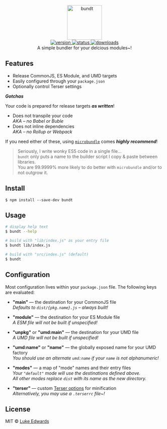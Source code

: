 <div align="center">
  <img src="logo.png" alt="bundt" height="110" />
</div>

<div align="center">
  <a href="https://npmjs.org/package/bundt">
    <img src="https://badgen.net/npm/v/bundt" alt="version" />
  </a>
    <a href="https://github.com/lukeed/bundt/actions">
    <img src="https://badgen.net/github/status/lukeed/bundt" alt="status" />
  </a>
  <a href="https://npmjs.org/package/bundt">
    <img src="https://badgen.net/npm/dm/bundt" alt="downloads" />
  </a>
</div>

<div align="center">A simple bundler for your delcious modules~!</div>

## Features

* Release CommonJS, ES Module, and UMD targets
* Easily configured through your `package.json`
* Optionally control Terser settings

***Gotchas***

Your code is prepared for release targets ***as written***!

* Does not transpile your code<br>_AKA – no Babel or Buble_
* Does not inline dependencies<br>_AKA – no Rollup or Webpack_

If you need either of these, using [`microbundle`](https://github.com/developit/microbundle) comes ***highly recommend***!

> Seriously, I write wonky ES5 code in a single file...<br>`bundt` only puts a name to the builder script I copy & paste between libraries.<br>You are 99.9999% more likely to do better with `microbundle` and/or to not outgrow it.

## Install

```
$ npm install --save-dev bundt
```


## Usage

```sh
# display help text
$ bundt --help

# build with "lib/index.js" as your entry file
$ bundt lib/index.js

# build with "src/index.js" (default)
$ bundt
```


## Configuration

Most configuration lives within your `package.json` file. The following keys are evaluated:

* **"main"** &mdash; the destination for your CommonJS file<br>_Defaults to `dist/{pkg.name}.js` – always built!_

* **"module"** &mdash; the destination for your ES Module file<br>_A ESM file will not be built if unspecified!_

* **"unpkg"** or **"umd:main"** &mdash; the destination for your UMD file<br>_A UMD file will not be built if unspecified!_

* **"umd:name"** or **"name"** &mdash; the globally exposed name for your UMD factory<br>_You should use an alternate `umd:name` if your `name` is not alphanumeric!_

* **"modes"** &mdash; a map of "mode" names and their entry files<br>_Your `"default"` mode will use the destinations defined above.<br>All other modes replace `dist` with its name as the new directory._

* **"terser"** &mdash; custom [Terser options](https://github.com/terser-js/terser#minify-options) for minification<br>_Alternatively, you may use a `.terserrc` file~!_


## License

MIT © [Luke Edwards](https://lukeed.com)
